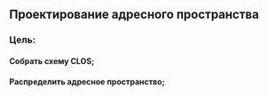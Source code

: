 ## **Проектирование адресного пространства**

### **Цель:**

#### Собрать схему CLOS;
#### Распределить адресное пространство;
